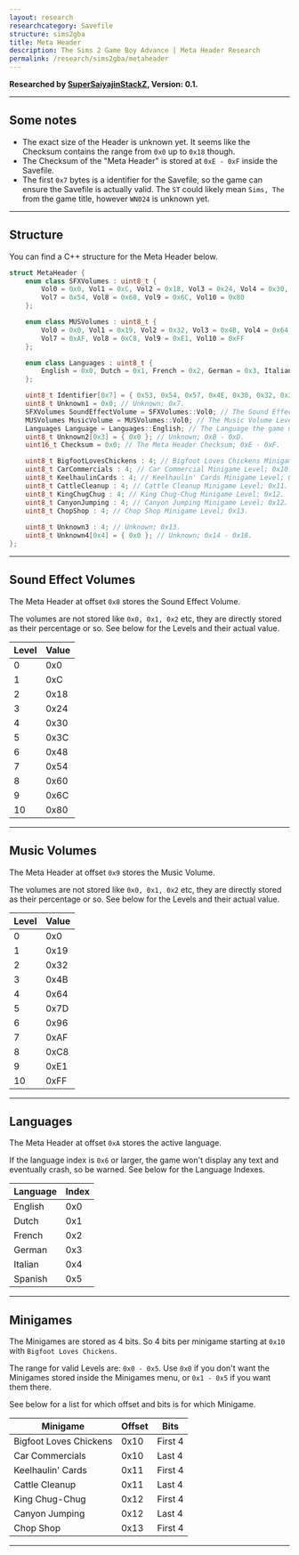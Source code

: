 ```yaml
---
layout: research
researchcategory: Savefile
structure: sims2gba
title: Meta Header
description: The Sims 2 Game Boy Advance | Meta Header Research
permalink: /research/sims2gba/metaheader
---
```


**Researched by [SuperSaiyajinStackZ](https://github.com/SuperSaiyajinStackZ), Version: 0.1.**
<hr>


## Some notes
- The exact size of the Header is unknown yet. It seems like the Checksum contains the range from `0x0` up to `0x18` though.
- The Checksum of the "Meta Header" is stored at `0xE - 0xF` inside the Savefile.
- The first `0x7` bytes is a identifier for the Savefile, so the game can ensure the Savefile is actually valid. The `ST` could likely mean `Sims, The` from the game title, however `WN024` is unknown yet.
<hr>


## Structure
You can find a C++ structure for the Meta Header below.

```cpp
struct MetaHeader {
	enum class SFXVolumes : uint8_t {
		Vol0 = 0x0, Vol1 = 0xC, Vol2 = 0x18, Vol3 = 0x24, Vol4 = 0x30, Vol5 = 0x3C, Vol6 = 0x48,
		Vol7 = 0x54, Vol8 = 0x60, Vol9 = 0x6C, Vol10 = 0x80
	};

	enum class MUSVolumes : uint8_t {
		Vol0 = 0x0, Vol1 = 0x19, Vol2 = 0x32, Vol3 = 0x4B, Vol4 = 0x64, Vol5 = 0x7D, Vol6 = 0x96,
		Vol7 = 0xAF, Vol8 = 0xC8, Vol9 = 0xE1, Vol10 = 0xFF
	};

	enum class Languages : uint8_t {
		English = 0x0, Dutch = 0x1, French = 0x2, German = 0x3, Italian = 0x4, Spanish = 0x5
	};

	uint8_t Identifier[0x7] = { 0x53, 0x54, 0x57, 0x4E, 0x30, 0x32, 0x34 }; // The identifier the game uses, to validate the Savefile, which is "STWN024"; 0x0 - 0x6.
	uint8_t Unknown1 = 0x0; // Unknown; 0x7.
	SFXVolumes SoundEffectVolume = SFXVolumes::Vol0; // The Sound Effect Volume Level; 0x8.
	MUSVolumes MusicVolume = MUSVolumes::Vol0; // The Music Volume Level; 0x9.
	Languages Language = Languages::English; // The Language the game uses; 0xA.
	uint8_t Unknown2[0x3] = { 0x0 }; // Unknown; 0xB - 0xD.
	uint16_t Checksum = 0x0; // The Meta Header Checksum; 0xE - 0xF.

	uint8_t BigfootLovesChickens : 4; // Bigfoot Loves Chickens Minigame Level; 0x10.
	uint8_t CarCommercials : 4; // Car Commercial Minigame Level; 0x10.
	uint8_t KeelhaulinCards : 4; // Keelhaulin' Cards Minigame Level; 0x11.
	uint8_t CattleCleanup : 4; // Cattle Cleanup Minigame Level; 0x11.
	uint8_t KingChugChug : 4; // King Chug-Chug Minigame Level; 0x12.
	uint8_t CanyonJumping : 4; // Canyon Jumping Minigame Level; 0x12.
	uint8_t ChopShop : 4; // Chop Shop Minigame Level; 0x13.
	
	uint8_t Unknown3 : 4; // Unknown; 0x13.
	uint8_t Unknown4[0x4] = { 0x0 }; // Unknown; 0x14 - 0x18.
};
```
<hr>


## Sound Effect Volumes
The Meta Header at offset `0x8` stores the Sound Effect Volume.

The volumes are not stored like `0x0, 0x1, 0x2` etc, they are directly stored as their percentage or so. See below for the Levels and their actual value.

| Level | Value |
| ----- | ----- |
| 0     | 0x0   |
| 1     | 0xC   |
| 2     | 0x18  |
| 3     | 0x24  |
| 4     | 0x30  |
| 5     | 0x3C  |
| 6     | 0x48  |
| 7     | 0x54  |
| 8     | 0x60  |
| 9     | 0x6C  |
| 10    | 0x80  |

<hr>


## Music Volumes
The Meta Header at offset `0x9` stores the Music Volume.

The volumes are not stored like `0x0, 0x1, 0x2` etc, they are directly stored as their percentage or so. See below for the Levels and their actual value.

| Level | Value |
| ----- | ----- |
| 0     | 0x0   |
| 1     | 0x19  |
| 2     | 0x32  |
| 3     | 0x4B  |
| 4     | 0x64  |
| 5     | 0x7D  |
| 6     | 0x96  |
| 7     | 0xAF  |
| 8     | 0xC8  |
| 9     | 0xE1  |
| 10    | 0xFF  |

<hr>


## Languages
The Meta Header at offset `0xA` stores the active language.

If the language index is `0x6` or larger, the game won't display any text and eventually crash, so be warned. See below for the Language Indexes.

| Language | Index |
| -------- | ----- |
| English  | 0x0   |
| Dutch    | 0x1   |
| French   | 0x2   |
| German   | 0x3   |
| Italian  | 0x4   |
| Spanish  | 0x5   |

<hr>


## Minigames
The Minigames are stored as 4 bits. So 4 bits per minigame starting at `0x10` with `Bigfoot Loves Chickens`.

The range for valid Levels are: `0x0 - 0x5`. Use `0x0` if you don't want the Minigames stored inside the Minigames menu, or `0x1 - 0x5` if you want them there.

See below for a list for which offset and bits is for which Minigame.

| Minigame               | Offset | Bits          |
| ---------------------- | ------ | ------------- |
| Bigfoot Loves Chickens | 0x10   | First 4       |
| Car Commercials        | 0x10   | Last  4       |
| Keelhaulin' Cards      | 0x11   | First 4       |
| Cattle Cleanup         | 0x11   | Last  4       |
| King Chug-Chug         | 0x12   | First 4       |
| Canyon Jumping         | 0x12   | Last  4       |
| Chop Shop              | 0x13   | First 4       |

<hr>